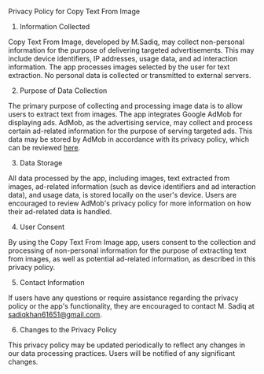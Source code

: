 Privacy Policy for Copy Text From Image

1. Information Collected

Copy Text From Image, developed by M.Sadiq, may collect non-personal information for the purpose of delivering targeted advertisements. This may include device identifiers, IP addresses, usage data, and ad interaction information. The app processes images selected by the user for text extraction. No personal data is collected or transmitted to external servers.

2. Purpose of Data Collection

The primary purpose of collecting and processing image data is to allow users to extract text from images. The app integrates Google AdMob for displaying ads. AdMob, as the advertising service, may collect and process certain ad-related information for the purpose of serving targeted ads. This data may be stored by AdMob in accordance with its privacy policy, which can be reviewed [here](https://policies.google.com/privacy).

3. Data Storage

All data processed by the app, including images, text extracted from images, ad-related information (such as device identifiers and ad interaction data), and usage data, is stored locally on the user's device. Users are encouraged to review AdMob's privacy policy for more information on how their ad-related data is handled.

4. User Consent

By using the Copy Text From Image app, users consent to the collection and processing of non-personal information for the purpose of extracting text from images, as well as potential ad-related information, as described in this privacy policy.

5. Contact Information

If users have any questions or require assistance regarding the privacy policy or the app's functionality, they are encouraged to contact M. Sadiq at sadiqkhan61651@gmail.com.

6. Changes to the Privacy Policy

This privacy policy may be updated periodically to reflect any changes in our data processing practices. Users will be notified of any significant changes.

